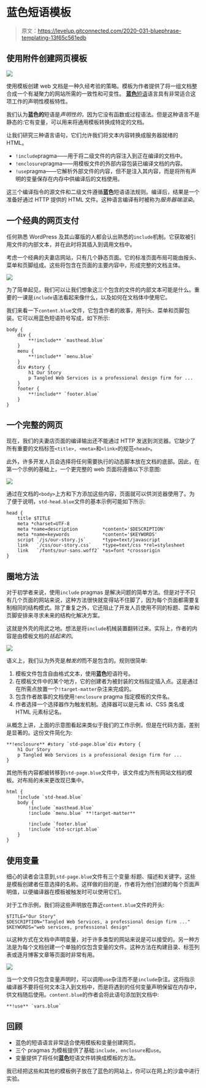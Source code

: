 # 蓝色短语模板

> 原文：<https://levelup.gitconnected.com/2020-031-bluephrase-templating-13f65c561edb>

## 使用附件创建网页模板

![](img/6bd86f99b191a3df1b770d78861d8cf5.png)

使用模板创建 web 文档是一种久经考验的策略。模板为作者提供了将一组文档整合成一个有凝聚力的网站所需的一致性和可变性。 [**蓝色**短语](https://bluephrase.com/index.blue?utm_term=BluephraseTemplating)语言具有非常适合这项工作的声明性模板特性。

我们认为**蓝色的**短语是*声明性的*，因为它没有函数或过程语法。但是这种语言不是静态的:它有变量，可以用来将通用模板转换成特定的文档。

让我们研究三种语言语句，它们允许我们将文本内容转换成服务器就绪的 HTML。

*   `!include`pragma——用于将二级文件的内容注入到正在编译的文档中。
*   `!enclosure`pragma——用模板文件的外部内容包装已编译文档的内容。
*   `!use`pragma——它解析外部文件的内容，但不是注入其内容，而是将所有声明的变量保存在内存中供编译后的文档使用。

这三个编译指令的源文件和二级文件遵循**蓝色**短语语法规则。编译后，结果是一个准备好通过 HTTP 提供的 HTML 文件。这种语言编译有时被称为*服务器端渲染*。

## 一个经典的网页支付

任何熟悉 WordPress 及其山寨版的人都会认出熟悉的`include`机制。它获取被引用文件的内部文本，并在此时将其插入到调用文档中。

考虑一个经典的夫妻店网站，只有几个静态页面。它的标准页面布局可能由报头、菜单和页脚组成。这些将包含在页面的主要内容中，形成完整的文档主体。

![](img/ebd6c2a4514cb71f1de46d0ce98653bf.png)

为了简单起见，我们可以让我们想象这三个包含的文件的内部文本可能是什么。重要的一课是`include`语法看起来像什么，以及如何在文档体中使用它。

我们来看一下`content.blue`文件，它包含作者的故事，用刊头、菜单和页脚包装。它可以用蓝色短语符号写成，如下所示:

```
body {
    div {
        **!include** `masthead.blue`
    }
    menu {
        **!include** `menu.blue`
    }
    div #story {
        h1 Our Story
        p Tangled Web Services is a professional design firm for ...
    }
    footer {
        **!include** `footer.blue`
    }
}
```

## 一个完整的网页

现在，我们的夫妻店页面的编译输出还不能通过 HTTP 发送到浏览器。它缺少了所有重要的文档标签`<title>, <meta>`和`<link>`的规范`<head>`。

此外，许多开发人员会选择将任何需要执行的动态脚本放在文档的底部。因此，在第一个示例的基础上，一个更完整的 web 页面将遵循以下示意图:

![](img/83c920f5fdd3dfbd85141594cb037659.png)

通过在文档的`<body>`上方和下方添加这些内容，页面就可以供浏览器使用了。为了便于说明，`std-head.blue`文件的基本示例可能如下所示:

```
head {
    title $TITLE
    meta *charset=UTF-8
    meta *name=description         *content='$DESCRIPTION'
    meta *name=keywords            *content='$KEYWORDS'
    script `/js/our-story.js`      *type=text/javascript
    link   `/css/our-story.css`    *type=text/css *rel=stylesheet 
    link   `/fonts/our-sans.woff2` *as=font *crossorigin
}
```

## 圈地方法

对于初学者来说，使用`include` pragmas 是解决问题的简单方法。但是对于不只有几个页面的网站来说，这种方法很快就变得站不住脚了，因为每个页面都需要复制相同的结构模式。除了重复之外，它还阻止了开发人员使用不同的标题、菜单和页脚安排来寻求未来的结构化解决方案。

这就是外壳的用武之地。想法是将`include`机械装置翻转过来。实际上，作者的内容是由模板文档的*括起来的*。

![](img/f0dbcfeb58440299290c4a9f6efb4c78.png)

语义上，我们认为外壳是*触发的*而不是包含的。规则很简单:

1.  模板文件包含自由格式文本，使用**蓝色**短语符号。
2.  在模板文件中的某个地方，它的创建者为被封装的文档指定插入点。这是通过在所需点放置一个`!target-matter`杂注来完成的。
3.  包含作者故事的文档使用`!enclosure` pragma 指定模板的文件名。
4.  作者选择一个选择器作为触发机制。选择器可以是元素 id、CSS 类名或 HTML 元素标记名。

从概念上讲，上面的示意图看起来类似于我们的工作示例，但是在代码方面，差别是显著的。这份文件简化为:

```
**!enclosure** #story `std-page.blue`div #story {
    h1 Our Story
    p Tangled Web Services is a professional design firm for ...
}
```

其他所有内容都被转移到`std-page.blue`文件中，该文件成为所有网站文档的模板。对布局的未来更改现已集中。

```
html {    
    !include `std-head.blue`
    body {
        !include `masthead.blue`
        !include `menu.blue` **!target-matter**

        !include `footer.blue`
        !include `std-script.blue`
    }
}
```

## 使用变量

细心的读者会注意到,`std-page.blue`文件有三个变量:标题、描述和关键字。这些是模板创建者任意选择的名称。这样做的目的是，作者将为他们创建的每个页面声明值，以便编译器在模板被触发时可以使用它们。

对于工作示例，我们将这些声明放在靠近`content.blue`文件的开头:

```
$TITLE="Our Story"    
$DESCRIPTION="Tangled Web Services, a professional design firm ..."    
$KEYWORDS="web services, professional design"
```

以这种方式在文档中声明变量，对于许多类型的网站来说是可以接受的。另一种方法是为每个文档创建一个单独的仅包含变量的文件。这种方法在构建目录、标签列表或逐月博客文章等页面时非常有用。

![](img/b236b81ca9340e058ff350350eb37546.png)

当一个文件只包含变量声明时，可以调用`use`杂注而不是`include`杂注。这将指示编译器不要将任何文本注入到文档中，而是将遇到的任何变量声明保留在内存中，供文档随后使用。`content.blue`的作者会将此语句添加到文档中:

```
**!use** `vars.blue`
```

## 回顾

*   蓝色的短语语言非常适合使用模板和变量创建网页。
*   三个 pragmas 为模板提供了基础:`include, enclosure`和`use`。
*   变量提供了将任何**蓝色**短语文件转换成模板的方法。

我已经把这些和其他的模板例子放在了蓝色的网站上，你可以在网上的沙盒中进行实验。